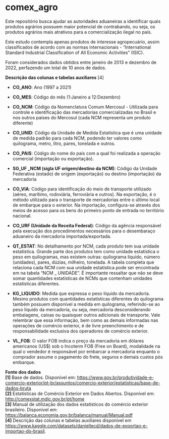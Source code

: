 # comex_agro
Este repositório busca ajudar as autoridades aduaneiras a identificar quais produtos agrários possuem maior potencial de contrabando, ou seja, os produtos agrários mais atrativos para a comercialização ilegal no país.

Este estudo contempla apenas produtos de interesse agropecuário, assim classificados de acordo com as normas internacionais - “International Standard Industrial Classification of All Economic Activities” (ISIC). 

Foram considerados dados obtidos entre janeiro de 2013 e dezembro de 2022, perfazendo um total de 10 anos de dados.


**Descrição das colunas e tabelas auxiliares**  [4]

- **CO_ANO**: Ano (1997 a 2021)  

- **CO_MES**: Código do mês (1:Janeiro a 12:Dezembro)

- **CO_NCM**: Código da Nomenclatura Comum Mercosul - Utilizada para controle e identificação das mercadorias comercializadas no Brasil e nos outros países do Mercosul (cada NCM representa um produto diferente)

- **CO_UNID**: Código da Unidade de Medida Estatística que é uma unidade de medida padrão para cada NCM, podendo ter valores como quilograma, metro, litro, pares, tonelada e outros.

- **CO_PAIS**: Código do nome do país com a qual foi realizada a operação comercial (importação ou exportação).

- **SG_UF _NCM (sigla UF origem/destino da NCM)**: Código da Unidade Federativa (estado) de origem (exportação) ou destino (importação) da mercadoria

- **CO_VIA**: Código para identificação do meio de transporte utilizado (aéreo, marítimo, rodoviária, ferroviária e outros). Na exportação, é o método utilizado para o transporte de mercadorias entre o último local de embarque para o exterior. Na importação, configura-se através dos meios de acesso para os bens do primeiro ponto de entrada no território nacional.

- **CO_URF (Unidade da Receita Federal)**: Código da agência responsável pela execução dos procedimentos necessários para o desembaraço aduaneiro da mercadoria importada/exportada.  

- **QT_ESTAT**: No detalhamento por NCM, cada produto tem sua unidade estatística. Grande parte dos produtos tem como unidade estatística o peso em quilogramas, mas existem outras: quilograma líquido, número (unidades), pares, dúzias, milheiro, tonelada. A tabela completa que relaciona cada NCM com sua unidade estatística pode ser encontrada em na tabela “NCM _ UNIDADE”. É importante ressaltar que não se deve somar quantidades estatísticas de NCMs que contenham unidades estatísticas diferentes.  

- **KG_LIQUIDO**: Medida que expressa o peso líquido da mercadoria. Mesmo produtos com quantidades estatísticas diferentes do quilograma também possuem disponível a medida em quilograma, referindo-se ao peso líquido da mercadoria, ou seja, mercadoria desconsiderando embalagens, caixas ou quaisquer outros adicionais de transporte. Vale relembrar que essa informação, bem como as demais informadas nas operações de comércio exterior, é de livre preenchimento e de responsabilidade exclusiva dos operadores de comércio exterior.

- **VL_FOB**: O valor FOB indica o preço da mercadoria em dólares americanos (US$) sob o Incoterm FOB (Free on Board), modalidade na qual o vendedor é responsável por embarcar a mercadoria enquanto o comprador assume o pagamento do frete, seguros e demais custos pós embarque. 

**Fonte dos dados**  
**[1]** Base de dados. Disponível em: https://www.gov.br/produtividade-e-comercio-exterior/pt-br/assuntos/comercio-exterior/estatisticas/base-de-dados-bruta  
**[2]** Estatísticas de Comércio Exterior em Dados Abertos. Disponível em: http://comexstat.mdic.gov.br/pt/home  
**[3]** Manual de utilização dos dados estatísticos do comércio exterior brasileiro. Disponível em: https://balanca.economia.gov.br/balanca/manual/Manual.pdf  
**[4]** Descrição das colunas e tabelas auxiliares disponível em https://www.kaggle.com/datasets/daniellecd/dados-de-exportao-e-importao-do-brasil.  